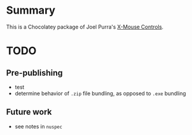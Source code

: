 ﻿# Summary
This is a Chocolatey package of Joel Purra's [X-Mouse Controls][projectpage].

[projectpage]: https://joelpurra.com/projects/X-Mouse_Controls/

# TODO

## Pre-publishing

* test
* determine behavior of `.zip` file bundling, as opposed to `.exe` bundling

## Future work

* see notes in `nuspec`
